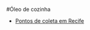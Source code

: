 #Óleo de cozinha

* [Pontos de coleta em Recife](http://ne10.uol.com.br/canal/cotidiano/ciencia-e-vida/noticia/2008/10/22/confira-pontos-de-coleta-de-oleo-de-cozinha-no-grande-recife-171134.php)
